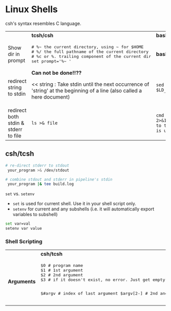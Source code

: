 # Linux Shells

csh's syntax resembles C language.

<table>
<tr>
<td></td><td><b>tcsh/csh</b></td>
<td><b>bash</b></td>
</tr>

<tr>
<td>Show dir in prompt</td>
<td>
<pre lang="shell">
# %~ the current directory, using ~ for $HOME
# %/ the full pathname of the current directory
# %c or %. trailing component of the current dir
set prompt='%~ '
</pre>
</td>
<td><span style="font-weight:bold">bash</span></td>
</tr>

<tr>
<td>redirect string to stdin</td>
<td>
<b>Can not be done!!??</b>

<< string : Take stdin until the next occurrence of 'string' at the beginning
of a line (also called a here document)
</td>
<td>
<code>sed 's/:/ /' <<< $LD_LIBRARY_PATH</code>
</td>
</tr>

<tr>
<td>redirect both stdin & stderr to file</td>
<td> <code>ls >& file</code> </td>
<td>
<code>cmd >>file.txt 2>&1 # stderr 2> to the file std is using</code>
</td>
</tr>

</table>

## csh/tcsh

```sh
# re-direct stderr to stdout
 your_program >& /dev/stdout

# combine stdout and stderr in pipeline's stdin
 your_program |& tee build.log

 ```

`set` vs. `setenv`
* `set` is used for current shell. Use it in your shell script only.
* `setenv` for current and any subshells (i.e. it will automatically export variables to subshell)

```sh
set var=val
setenv var value

```

### Shell Scripting

<table>
  <tr>
    <td></td><td><b>csh/tcsh</b></td><td><b>Bash</b></td>
  </tr>
  <tr>
    <td><b>Arguments</b></td>
    <td>
    <pre lang="sh">
$0 # program name
$1 # 1st argument
$2 # 2nd argument
$3 # if it doesn't exist, no error. Just get empty

$#argv     # index of last argument
$argv[2-]  # 2nd and on argument
    </pre>
    </td>
    <td>
    <pre lang="perl">
    </pre>
    </td>        
  </tr>
</table>

